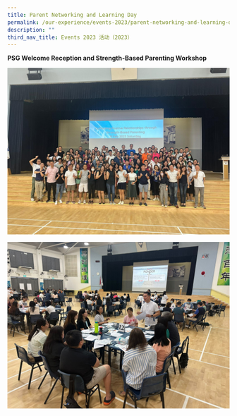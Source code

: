 ```yaml
---
title: Parent Networking and Learning Day
permalink: /our-experience/events-2023/parent-networking-and-learning-day/
description: ""
third_nav_title: Events 2023 活动（2023）
---
```



**PSG Welcome Reception and Strength-Based Parenting Workshop**

![](/images/2023%20parent%20networking%20learning%201.jpg)

![](/images/2023%20parent%20networking%20learning%202.jpg)